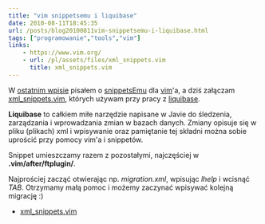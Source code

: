 ```yaml
---
title: "vim snippetsemu i liquibase"
date: 2010-08-11T18:45:35
url: /posts/blog20100811vim-snippetsemu-i-liquibase.html
tags: ["programowanie","tools","vim"]
links:
    - https://www.vim.org/
    - url: /pl/assets/files/xml_snippets.vim
      title: xml_snippets.vim
---
```


W [ostatnim wpisie](best-vim-plugins.md) pisałem o <a href="https://www.vim.org/scripts/script.php?script_id=1318">snippetsEmu</a> dla <a href="https://www.vim.org/">vim</a>'a,
a dziś załączam [xml_snippets.vim](/pl/assets/files/xml_snippets.vim), których używam przy pracy z <a href="https://www.liquibase.org/">liquibase</a>.</p>


**Liquibase** to całkiem miłe narzędzie napisane w Javie do śledzenia, zarządzania i wprowadzania zmian w bazach danych. Zmiany opisuje się w pliku (plikach) xml i wpisywanie oraz pamiętanie tej składni można sobie uprościć przy pomocy vim'a i snippetów.

Snippet umieszczamy razem z pozostałymi, najczęściej w <strong>.vim/after/ftplugin/</strong>.

Najprościej zacząć otwierając np. <em>migration.xml</em>, wpisując <em>lhelp</em> i wcisnąć <em>TAB</em>. Otrzymamy małą pomoc i możemy zaczynać wpisywać kolejną migrację :)</p>

* [xml_snippets.vim](/pl/assets/files/xml_snippets.vim)
